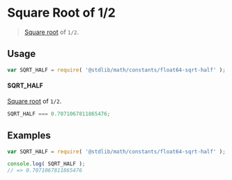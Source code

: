 # Square Root of 1/2

> [Square root][sqrt] of `1/2`.

<!-- <usage> -->

## Usage

``` javascript
var SQRT_HALF = require( '@stdlib/math/constants/float64-sqrt-half' );
```

#### SQRT_HALF

[Square root][sqrt] of `1/2`.

``` javascript
SQRT_HALF === 0.7071067811865476;
```

<!-- </usage> -->


<!-- <examples> -->

## Examples

<!-- TODO: better example -->

``` javascript
var SQRT_HALF = require( '@stdlib/math/constants/float64-sqrt-half' );

console.log( SQRT_HALF );
// => 0.7071067811865476
```

<!-- </examples> -->


<!-- <links> -->

<!-- FIXME -->

[sqrt]: https://github.com/math-io/sqrt

<!-- </links> -->
